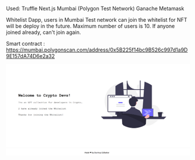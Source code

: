 Used:
    Truffle
    Next.js
    Mumbai (Polygon Test Network)
    Ganache
    Metamask

Whitelist Dapp, users in Mumbai Test network can join the whitelist for NFT will be deploy in the future. Maximum number of users is 10. If anyone joined already, can't join again.

Smart contract : https://mumbai.polygonscan.com/address/0x5B225f14bc9B526c997d1a9D9E157dA74D6e2a32

![alt text](https://github.com/durmusgulbahar/DApps/blob/main/Whitelist-Dapp/sss.png)

